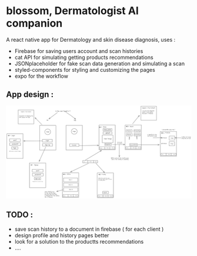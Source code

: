 # blossom, Dermatologist AI companion

A react native app for Dermatology and skin disease diagnosis, uses :
- Firebase for saving users account and scan histories
- cat API for simulating getting products recommendations
- JSONplaceholder for fake scan data generation and simulating a scan
- styled-components for styling and customizing the pages
- expo for the workflow


## App design : 
![Architecture](./readmeassets/appDesign.png)


## TODO : 
- save scan history to a document in firebase ( for each client )
- design profile and history pages better
- look for a solution to the productts recommendations
- ....
